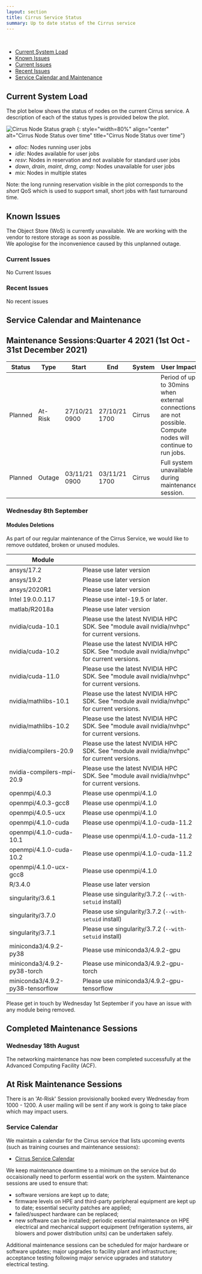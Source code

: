 ```yaml
---
layout: section
title: Cirrus Service Status
summary: Up to date status of the Cirrus service
---
```


&nbsp;

- [Current System Load](#current-system-load)
- [Known Issues](#known-issues)
- [Current Issues](#current-issues)
- [Recent Issues](#recent-issues)
- [Service Calendar and Maintenance](#service-calendar-and-maintenance)


## Current System Load

The plot below shows the status of nodes on the current Cirrus service. A description of each of the status types is provided below the plot.

![Cirrus Node Status graph](https://safe.epcc.ed.ac.uk/Graphs/cirrus.png)
{: style="width=80%" align="center"
alt="Cirrus Node Status over time" 
title="Cirrus Node Status over time"}

- *alloc*: Nodes running user jobs
- *idle*: Nodes available for user jobs
- *resv*: Nodes in reservation and not available for standard user jobs
- *down*, *drain*, *maint*, *drng*, *comp*: Nodes unavailable for user jobs
- *mix*: Nodes in multiple states 

Note: the long running reservation visible in the plot corresponds to the *short* QoS which
is used to support small, short jobs with fast turnaround time.

## Known Issues
The Object Store (WoS) is currently unavailable. We are working with the vendor to restore storage as soon as possible.  
We apologise for the inconvenience caused by this unplanned outage. 

### Current Issues

No Current Issues

### Recent Issues

No recent issues

## Service Calendar and Maintenance

## Maintenance Sessions:Quarter 4 2021 (1st Oct - 31st December 2021)

| Status | Type | Start | End | System | User Impact | Reason |
| ---    | ---  | ---   | --- | ---    | ---         | ---    |
| Planned | At-Risk | 27/10/21 0900 | 27/10/21 1700 | Cirrus | Period of up to 30mins when external connections are not possible. Compute nodes will continue to run jobs. | Network upgrade at the Advanced Computing Facility (ACF) |
| Planned | Outage | 03/11/21 0900 | 03/11/21 1700 | Cirrus | Full system unavailable during maintenance session. | Third-party maintenance on cooling system. |


### Wednesday 8th September 
#### Modules Deletions


As part of our regular maintenance of the Cirrus Service, we would like to remove outdated, broken or unused modules.

| Module |  | 
| ---    | ---  | 
| ansys/17.2 |Please use later version |  
| ansys/19.2 | Please use later version | 
| ansys/2020R1 | Please use later version | 
| Intel 19.0.0.117 | Please use intel-19.5 or later. | 
| matlab/R2018a	|  Please use later version |
| nvidia/cuda-10.1 | Please use the latest NVIDIA HPC SDK. See "module avail nvidia/nvhpc" for current versions.|
| nvidia/cuda-10.2	| Please use the latest NVIDIA HPC SDK. See "module avail nvidia/nvhpc" for current versions. |
| nvidia/cuda-11.0	| Please use the latest NVIDIA HPC SDK. See "module avail nvidia/nvhpc" for current versions.|
| nvidia/mathlibs-10.1	| Please use the latest NVIDIA HPC SDK. See "module avail nvidia/nvhpc" for current versions.|
| nvidia/mathlibs-10.2	| Please use the latest NVIDIA HPC SDK. See "module avail nvidia/nvhpc" for current versions.|
| nvidia/compilers-20.9	| Please use the latest NVIDIA HPC SDK. See "module avail nvidia/nvhpc" for current versions.|
| nvidia-compilers-mpi-20.9	| Please use the latest NVIDIA HPC SDK. See "module avail nvidia/nvhpc" for current versions.|
| openmpi/4.0.3	      | Please use openmpi/4.1.0 |
| openmpi/4.0.3-gcc8	| Please use openmpi/4.1.0 |
| openmpi/4.0.5-ucx	| Please use openmpi/4.1.0 |
| openmpi/4.1.0-cuda	| Please use openmpi/4.1.0-cuda-11.2 |
| openmpi/4.1.0-cuda-10.1	| Please use openmpi/4.1.0-cuda-11.2 |
| openmpi/4.1.0-cuda-10.2	| Please use openmpi/4.1.0-cuda-11.2 |
| openmpi/4.1.0-ucx-gcc8	| Please use openmpi/4.1.0 |
| R/3.4.0	| Please use later version |
| singularity/3.6.1	| Please use singularity/3.7.2 (`--with-setuid` install) |
| singularity/3.7.0	| Please use singularity/3.7.2 (`--with-setuid` install) |
| singularity/3.7.1	| Please use singularity/3.7.2 (`--with-setuid` install) |
| miniconda3/4.9.2-py38    | Please use miniconda3/4.9.2-gpu |
| miniconda3/4.9.2-py38-torch    | Please use miniconda3/4.9.2-gpu-torch |
| miniconda3/4.9.2-py38-tensorflow    | Please use miniconda3/4.9.2-gpu-tensorflow |

Please get in touch by Wednesday 1st September if you have an issue with any module being removed.
<!--There are regular 'At-Risk' maintenance sessions on Wednesdays from 1000-1200. -->

## Completed Maintenance Sessions
### Wednesday 18th August 

The networking maintenance has now been completed successfully at the Advanced Computing Facility (ACF). 

## At Risk Maintenance Sessions

There is an 'At-Risk' Session provisionally booked every Wednesday from 1000 - 1200. 
A user mailing will be sent if any work is going to take place which may impact users.

### Service Calendar

We maintain a calendar for the Cirrus service that lists upcoming events (such
as training courses and maintenance sessions):

- [Cirrus Service Calendar](calendar.html)

We keep maintenance downtime to a minimum on the service but do occaisionally
need to perform essential work on the system. Maintenance sessions are used to 
ensure that:

* software versions are kept up to date;
* firmware levels on HPE and third-party peripheral equipment are kept up to date;
essential security patches are applied;
* failed/suspect hardware can be replaced;
* new software can be installed;
periodic essential maintenance on HPE electrical and mechanical support equipment (refrigeration systems, air blowers and power distribution units) can be undertaken safely.

Additional maintenance sessions can be scheduled for major hardware or software updates; major upgrades to facility plant and infrastructure; acceptance testing following major service upgrades and statutory electrical testing.

